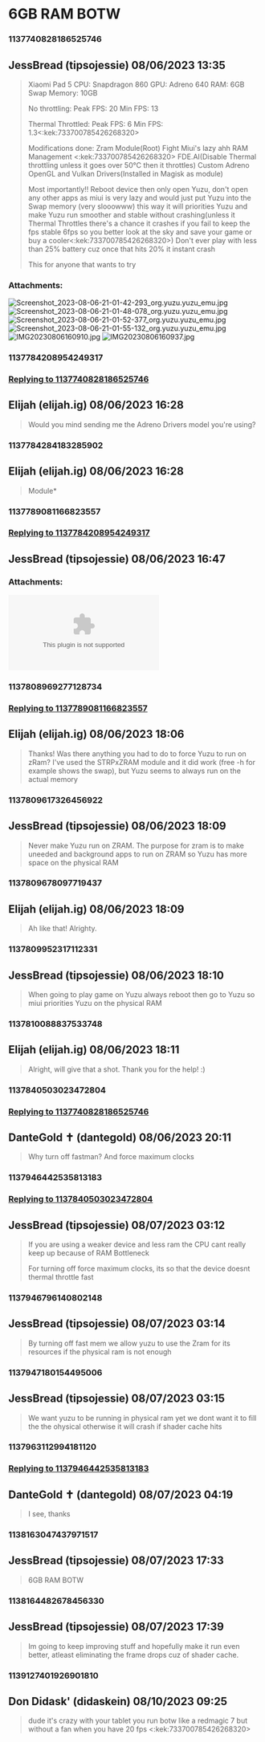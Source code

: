 # 6GB RAM BOTW
### 1137740828186525746
## JessBread (tipsojessie) 08/06/2023 13:35 

> Xiaomi Pad 5
> CPU: Snapdragon 860
> GPU: Adreno 640
> RAM: 6GB
> Swap Memory: 10GB
> 
> No throttling:
> Peak FPS: 20
> Min FPS: 13
> 
> Thermal Throttled:
> Peak FPS: 6
> Min FPS: 1.3<:kek:733700785426268320>
> 
> Modifications done:
> Zram Module(Root)
> Fight Miui's lazy ahh RAM Management <:kek:733700785426268320> 
> FDE.AI(Disable Thermal throttling unless it goes over 50°C then it throttles)
> Custom Adreno OpenGL and Vulkan Drivers(Installed in Magisk as module)
> 
> Most importantly!! Reboot device then only open Yuzu, don't open any other apps as miui is very lazy and would just put Yuzu into the Swap memory (very slooowww) this way it will priorities Yuzu and make Yuzu run smoother and stable without crashing(unless it Thermal Throttles there's a chance it crashes if you fail to keep the fps stable 6fps so you better look at the sky and save your game or buy a cooler<:kek:733700785426268320>) 
> Don't ever play with less than 25% battery cuz once that hits 20% it instant crash
> 
> This for anyone that wants to try
### Attachments: 
![Screenshot_2023-08-06-21-01-42-293_org.yuzu.yuzu_emu.jpg](https://yuzudiscordbackup.s3.us-west-2.amazonaws.com/files-media/1137740828186525746_Screenshot_2023-08-06-21-01-42-293_org.yuzu.yuzu_emu.jpg)
![Screenshot_2023-08-06-21-01-48-078_org.yuzu.yuzu_emu.jpg](https://yuzudiscordbackup.s3.us-west-2.amazonaws.com/files-media/1137740828186525746_Screenshot_2023-08-06-21-01-48-078_org.yuzu.yuzu_emu.jpg)
![Screenshot_2023-08-06-21-01-52-377_org.yuzu.yuzu_emu.jpg](https://yuzudiscordbackup.s3.us-west-2.amazonaws.com/files-media/1137740828186525746_Screenshot_2023-08-06-21-01-52-377_org.yuzu.yuzu_emu.jpg)
![Screenshot_2023-08-06-21-01-55-132_org.yuzu.yuzu_emu.jpg](https://yuzudiscordbackup.s3.us-west-2.amazonaws.com/files-media/1137740828186525746_Screenshot_2023-08-06-21-01-55-132_org.yuzu.yuzu_emu.jpg)
![IMG20230806160910.jpg](https://yuzudiscordbackup.s3.us-west-2.amazonaws.com/files-media/1137740828186525746_IMG20230806160910.jpg)
![IMG20230806160937.jpg](https://yuzudiscordbackup.s3.us-west-2.amazonaws.com/files-media/1137740828186525746_IMG20230806160937.jpg)

### 1137784208954249317
### [Replying to 1137740828186525746](#1137740828186525746)
## Elijah (elijah.ig) 08/06/2023 16:28 

> Would you mind sending me the Adreno Drivers model you're using?

### 1137784284183285902
## Elijah (elijah.ig) 08/06/2023 16:28 

> Module*

### 1137789081166823557
### [Replying to 1137784208954249317](#1137784208954249317)
## JessBread (tipsojessie) 08/06/2023 16:47 

> 
### Attachments: 
![-R-TeamDrivers_OpenGL-Vulkan_SD855-SD855-_v5.5.zip](https://yuzudiscordbackup.s3.us-west-2.amazonaws.com/files-media/1137789081166823557_-R-TeamDrivers_OpenGL-Vulkan_SD855-SD855-_v5.5.zip)

### 1137808969277128734
### [Replying to 1137789081166823557](#1137789081166823557)
## Elijah (elijah.ig) 08/06/2023 18:06 

> Thanks! Was there anything you had to do to force Yuzu to run on zRam? I've used the STRPxZRAM module and it did work (free -h for example shows the swap), but Yuzu seems to always run on the actual memory

### 1137809617326456922
## JessBread (tipsojessie) 08/06/2023 18:09 

> Never make Yuzu run on ZRAM. The purpose for zram is to make uneeded and background apps to run on ZRAM so Yuzu has more space on the physical RAM

### 1137809678097719437
## Elijah (elijah.ig) 08/06/2023 18:09 

> Ah like that! Alrighty.

### 1137809952317112331
## JessBread (tipsojessie) 08/06/2023 18:10 

> When going to play game on Yuzu always reboot then go to Yuzu so miui priorities Yuzu on the physical RAM

### 1137810088837533748
## Elijah (elijah.ig) 08/06/2023 18:11 

> Alright, will give that a shot. Thank you for the help! :)

### 1137840503023472804
### [Replying to 1137740828186525746](#1137740828186525746)
## DanteGold ✝ (dantegold) 08/06/2023 20:11 

> Why turn off fastman? And force maximum clocks

### 1137946442535813183
### [Replying to 1137840503023472804](#1137840503023472804)
## JessBread (tipsojessie) 08/07/2023 03:12 

> If you are using a weaker device and less ram the CPU cant really keep up because of RAM Bottleneck
> 
> For turning off force maximum clocks, its so that the device doesnt thermal throttle fast

### 1137946796140802148
## JessBread (tipsojessie) 08/07/2023 03:14 

> By turning off fast mem we allow yuzu to use the Zram for its resources if the physical ram is not enough

### 1137947180154495006
## JessBread (tipsojessie) 08/07/2023 03:15 

> We want yuzu to be running in physical ram yet we dont want it to fill the the ohysical otherwise it will crash if shader cache hits

### 1137963112994181120
### [Replying to 1137946442535813183](#1137946442535813183)
## DanteGold ✝ (dantegold) 08/07/2023 04:19 

> I see, thanks

### 1138163047437971517
## JessBread (tipsojessie) 08/07/2023 17:33 

> 6GB RAM BOTW

### 1138164482678456330
## JessBread (tipsojessie) 08/07/2023 17:39 

> Im going to keep improving stuff and hopefully make it run even better, atleast eliminating the frame drops cuz of shader cache.

### 1139127401926901810
## Don Didask' (didaskein) 08/10/2023 09:25 

> dude it's crazy with your tablet you run botw like a redmagic 7 but without a fan when you have 20 fps <:kek:733700785426268320>

